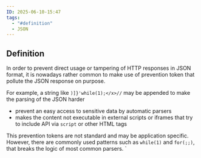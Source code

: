 ```yaml
---
ID: 2025-06-10-15:47
tags:
  - "#definition"
  - JSON
---
```

## Definition

In order to prevent direct usage or tampering of HTTP responses in JSON format, it is nowadays rather common to make use of prevention token that pollute the JSON response on purpose.

For example, a string like `)]}'while(1);</x>//` may be appended to make the parsing of the JSON harder
- prevent an easy access to sensitive data by automatic parsers
- makes the content not executable in external scripts or iframes that try to include API via `script` or other HTML tags

This prevention tokens are not standard and may be application specific.
However, there are commonly used patterns such as `while(1)` and `for(;;)`, that breaks the logic of most common parsers.
`


